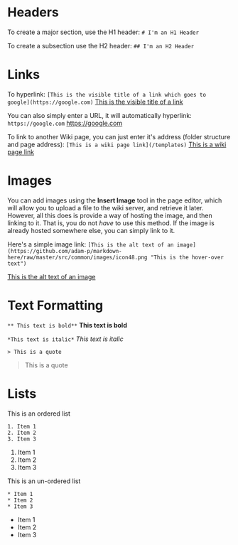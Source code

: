 <!-- TITLE: Syntax Example -->
<!-- SUBTITLE: A summary of commonly used syntax and shortcuts -->

# Headers
To create a major section, use the H1 header:
`# I'm an H1 Header`

To create a subsection use the H2 header:
`## I'm an H2 Header`
# Links
To hyperlink:
`[This is the visible title of a link which goes to google](https://google.com)`
[This is the visible title of a link](https://google.com)

You can also simply enter a URL, it will automatically hyperlink:
`https://google.com`
https://google.com

To link to another Wiki page, you can just enter it's address (folder structure and page address):
`[This is a wiki page link](/templates)`
[This is a wiki page link](/templates)
# Images
You can add images using the **Insert Image** tool in the page editor, which will allow you to upload a file to the wiki server, and retrieve it later. However, all this does is provide a way of hosting the image, and then linking to it. That is, you do not *have* to use this method. If the image is already hosted somewhere else, you can simply link to it.

Here's a simple image link:
`[This is the alt text of an image](https://github.com/adam-p/markdown-here/raw/master/src/common/images/icon48.png "This is the hover-over text")`

[This is the alt text of an image](https://github.com/adam-p/markdown-here/raw/master/src/common/images/icon48.png "This is the hover-over text")
# Text Formatting
`** This text is bold**`
**This text is bold**

`*This text is italic*`
*This text is italic*

`> This is a quote`
> This is a quote
# Lists
This is an ordered list
```
1. Item 1
2. Item 2
3. Item 3
```
1. Item 1
2. Item 2
3. Item 3

This is an un-ordered list
```
* Item 1
* Item 2
* Item 3
```
* Item 1
* Item 2
* Item 3